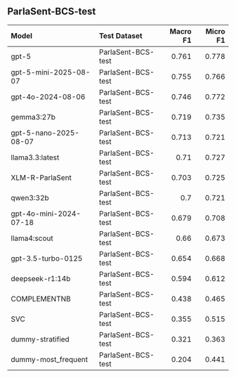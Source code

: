 ## ParlaSent-BCS-test

| Model                  | Test Dataset       |   Macro F1 |   Micro F1 |
|:-----------------------|:-------------------|-----------:|-----------:|
| gpt-5                  | ParlaSent-BCS-test |      0.761 |      0.778 |
| gpt-5-mini-2025-08-07  | ParlaSent-BCS-test |      0.755 |      0.766 |
| gpt-4o-2024-08-06      | ParlaSent-BCS-test |      0.746 |      0.772 |
| gemma3:27b             | ParlaSent-BCS-test |      0.719 |      0.735 |
| gpt-5-nano-2025-08-07  | ParlaSent-BCS-test |      0.713 |      0.721 |
| llama3.3:latest        | ParlaSent-BCS-test |      0.71  |      0.727 |
| XLM-R-ParlaSent        | ParlaSent-BCS-test |      0.703 |      0.725 |
| qwen3:32b              | ParlaSent-BCS-test |      0.7   |      0.721 |
| gpt-4o-mini-2024-07-18 | ParlaSent-BCS-test |      0.679 |      0.708 |
| llama4:scout           | ParlaSent-BCS-test |      0.66  |      0.673 |
| gpt-3.5-turbo-0125     | ParlaSent-BCS-test |      0.654 |      0.668 |
| deepseek-r1:14b        | ParlaSent-BCS-test |      0.594 |      0.612 |
| COMPLEMENTNB           | ParlaSent-BCS-test |      0.438 |      0.465 |
| SVC                    | ParlaSent-BCS-test |      0.355 |      0.515 |
| dummy-stratified       | ParlaSent-BCS-test |      0.321 |      0.363 |
| dummy-most_frequent    | ParlaSent-BCS-test |      0.204 |      0.441 |